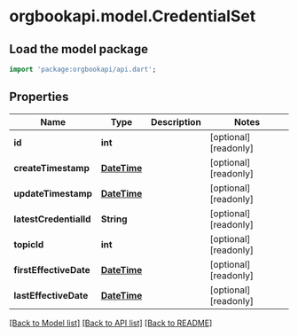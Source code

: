 # orgbookapi.model.CredentialSet

## Load the model package
```dart
import 'package:orgbookapi/api.dart';
```

## Properties
Name | Type | Description | Notes
------------ | ------------- | ------------- | -------------
**id** | **int** |  | [optional] [readonly] 
**createTimestamp** | [**DateTime**](DateTime.md) |  | [optional] [readonly] 
**updateTimestamp** | [**DateTime**](DateTime.md) |  | [optional] [readonly] 
**latestCredentialId** | **String** |  | [optional] [readonly] 
**topicId** | **int** |  | [optional] [readonly] 
**firstEffectiveDate** | [**DateTime**](DateTime.md) |  | [optional] [readonly] 
**lastEffectiveDate** | [**DateTime**](DateTime.md) |  | [optional] [readonly] 

[[Back to Model list]](../README.md#documentation-for-models) [[Back to API list]](../README.md#documentation-for-api-endpoints) [[Back to README]](../README.md)


